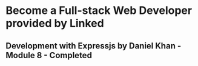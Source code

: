# Become a Full-stack Web Developer provided by Linked

## Development with Expressjs by Daniel Khan - Module 8 - Completed
